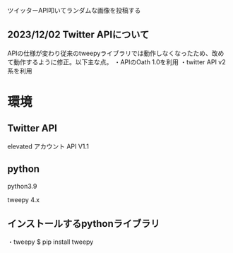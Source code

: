 
ツイッターAPI叩いてランダムな画像を投稿する

## 2023/12/02 Twitter APIについて
APIの仕様が変わり従来のtweepyライブラリでは動作しなくなったため、改めて動作するように修正。以下主な点。
・APIのOath 1.0を利用
・twitter API v2系を利用

# 環境
## Twitter API
elevated アカウント
API V1.1

## python
python3.9

tweepy 4.x

## インストールするpythonライブラリ
・tweepy
$ pip install tweepy
